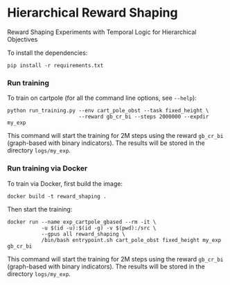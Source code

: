 # Hierarchical Reward Shaping
Reward Shaping Experiments with Temporal Logic for Hierarchical Objectives

To install the dependencies:

```pip install -r requirements.txt```

### Run training 

To train on cartpole (for all the command line options, see `--help`):

```
python run_training.py --env cart_pole_obst --task fixed_height \ 
                       --reward gb_cr_bi --steps 2000000 --expdir my_exp
```

This command will start the training for 2M steps using the reward `gb_cr_bi` (graph-based with binary indicators).
The results will be stored in the directory `logs/my_exp`.

### Run training via Docker

To train via Docker, first build the image:

```docker build -t reward_shaping .```

Then start the training:

```
docker run --name exp_cartpole_gbased --rm -it \
	       -u $(id -u):$(id -g) -v $(pwd):/src \
	       --gpus all reward_shaping \
	       /bin/bash entrypoint.sh cart_pole_obst fixed_height my_exp gb_cr_bi
```

This command will start the training for 2M steps using the reward `gb_cr_bi` (graph-based with binary indicators).
The results will be stored in the directory `logs/my_exp`.


